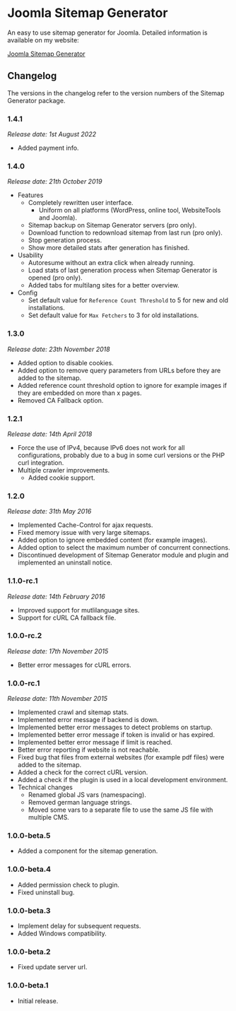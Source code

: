 # Joomla Sitemap Generator
An easy to use sitemap generator for Joomla. Detailed information is available on my website:

[Joomla Sitemap Generator](https://www.marcobeierer.com/joomla-extensions/sitemap-generator)

## Changelog
The versions in the changelog refer to the version numbers of the Sitemap Generator package.

### 1.4.1
*Release date: 1st August 2022*

- Added payment info.

### 1.4.0
*Release date: 21th October 2019*

- Features
	- Completely rewritten user interface.
		- Uniform on all platforms (WordPress, online tool, WebsiteTools and Joomla).
	- Sitemap backup on Sitemap Generator servers (pro only).
	- Download function to redownload sitemap from last run (pro only).
	- Stop generation process.
	- Show more detailed stats after generation has finished.
- Usability
	- Autoresume without an extra click when already running.
	- Load stats of last generation process when Sitemap Generator is opened (pro only).
	- Added tabs for multilang sites for a better overview.
- Config
	- Set default value for `Reference Count Threshold` to 5 for new and old installations.
	- Set default value for `Max Fetchers` to 3 for old installations.

### 1.3.0
*Release date: 23th November 2018*

- Added option to disable cookies.
- Added option to remove query parameters from URLs before they are added to the sitemap.
- Added reference count threshold option to ignore for example images if they are embedded on more than x pages.
- Removed CA Fallback option.

### 1.2.1
*Release date: 14th April 2018*

- Force the use of IPv4, because IPv6 does not work for all configurations, probably due to a bug in some curl versions or the PHP curl integration.
- Multiple crawler improvements.
	- Added cookie support.

### 1.2.0
*Release date: 31th May 2016*

- Implemented Cache-Control for ajax requests.
- Fixed memory issue with very large sitemaps.
- Added option to ignore embedded content (for example images).
- Added option to select the maximum number of concurrent connections.
- Discontinued development of Sitemap Generator module and plugin and implemented an uninstall notice.

### 1.1.0-rc.1
*Release date: 14th February 2016*

* Improved support for mutlilanguage sites.
* Support for cURL CA fallback file.

### 1.0.0-rc.2
*Release date: 17th November 2015*

* Better error messages for cURL errors.

### 1.0.0-rc.1
*Release date: 11th November 2015*

* Implemented crawl and sitemap stats.
* Implemented error message if backend is down.
* Implemented better error messages to detect problems on startup.
* Implemented better error message if token is invalid or has expired.
* Implemented better error message if limit is reached.
* Better error reporting if website is not reachable.
* Fixed bug that files from external websites (for example pdf files) were added to the sitemap.
* Added a check for the correct cURL version.
* Added a check if the plugin is used in a local development environment.
* Technical changes
	* Renamed global JS vars (namespacing).
	* Removed german language strings.
	* Moved some vars to a separate file to use the same JS file with multiple CMS.

### 1.0.0-beta.5
- Added a component for the sitemap generation.

### 1.0.0-beta.4
- Added permission check to plugin.
- Fixed uninstall bug.

### 1.0.0-beta.3
- Implement delay for subsequent requests.
- Added Windows compatibility.

### 1.0.0-beta.2
- Fixed update server url.

### 1.0.0-beta.1
- Initial release.
